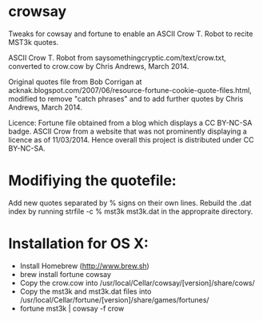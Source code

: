 crowsay
=======

Tweaks for cowsay and fortune to enable an ASCII Crow T. Robot to recite MST3k quotes.

ASCII Crow T. Robot from saysomethingcryptic.com/text/crow.txt, converted to crow.cow by Chris Andrews, March 2014.

Original quotes file from Bob Corrigan at acknak.blogspot.com/2007/06/resource-fortune-cookie-quote-files.html, modified to remove "catch phrases" and to add further quotes by Chris Andrews, March 2014.

Licence: Fortune file obtained from a blog which displays a CC BY-NC-SA badge. ASCII Crow from a website that was not prominently displaying a licence as of 11/03/2014. Hence overall this project is distributed under CC BY-NC-SA.

Modifiying the quotefile:
=========================

Add new quotes separated by % signs on their own lines. Rebuild the .dat index by running strfile -c % mst3k mst3k.dat in the appropraite directory.

Installation for OS X:
======================

- Install Homebrew (http://www.brew.sh)
- brew install fortune cowsay
- Copy the crow.cow into /usr/local/Cellar/cowsay/[version]/share/cows/
- Copy the mst3k and mst3k.dat files into /usr/local/Cellar/fortune/[version]/share/games/fortunes/
- fortune mst3k | cowsay -f crow 
